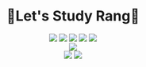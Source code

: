 <h1 align="center">🎀Let's Study Rang🎀</h1>

<div align="center">
   <img src="https://img.shields.io/badge/Java-007396?style=flat&logo=Conda-Forge&logoColor=white" />
   <img src="https://img.shields.io/badge/HTML5-BBE2BB?style=flat&logo=HTML5&logoColor=white" />
   <img src="https://img.shields.io/badge/CSS3-BBBEEA?style=flat&logo=CSS3&logoColor=white" />
   <img src="https://img.shields.io/badge/JavaScript-E7BCB5?style=flat&logo=JavaScript&logoColor=white" />
   <img src="https://img.shields.io/badge/jQuery-0769AD?style=flat&logo=jQuery&logoColor=white" />
   <br>
   <!--<img src="https://img.shields.io/badge/Spring-6DB33F?style=flat&logo=Spring&logoColor=white" />-->
   <img src="https://img.shields.io/badge/Bootstrap-7952B3?style=flat&logo=Bootstrap&logoColor=white" />
   <!--<img src="https://img.shields.io/badge/Selenium-43B02A?style=flat&logo=Selenium&logoColor=white" />-->
   <!--<img src="https://img.shields.io/badge/Mybatis-000000?style=flat&logo=Fluentd&logoColor=white" />-->
   <br>
   <img src="https://img.shields.io/badge/Oracle%20SQL-F80000?style=flat&logo=Oracle&logoColor=white" />
   <img src="https://img.shields.io/badge/MySQL-4479A1?style=flat&logo=MySQL&logoColor=white" />
   <!--<img src="https://img.shields.io/badge/MariaDB-003545?style=flat&logo=MariaDB&logoColor=white" />
   <img src="https://img.shields.io/badge/Linux-FCC624?style=flat&logo=Linux&logoColor=white" />-->
</div>

